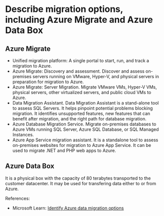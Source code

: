 # Describe migration options, including Azure Migrate and Azure Data Box

## Azure Migrate

* Unified migration platform: A single portal to start, run, and track a migration to Azure.
* Azure Migrate: Discovery and assessment. Discover and assess on-premises servers running on VMware, Hyper-V, and physical servers in preparation for migration to Azure.
* Azure Migrate: Server Migration. Migrate VMware VMs, Hyper-V VMs, physical servers, other virtualized servers, and public cloud VMs to Azure.
* Data Migration Assistant. Data Migration Assistant is a stand-alone tool to assess SQL Servers. It helps pinpoint potential problems blocking migration. It identifies unsupported features, new features that can benefit after migration, and the right path for database migration.
* Azure Database Migration Service. Migrate on-premises databases to Azure VMs running SQL Server, Azure SQL Database, or SQL Managed Instances.
* Azure App Service migration assistant. It is a standalone tool to assess on-premises websites for migration to Azure App Service. It can be used to migrate .NET and PHP web apps to Azure.

## Azure Data Box

It is a physical box with the capacity of 80 terabytes transported to the customer datacenter. It may be used for transfering data either to or from Azure.

References:

* Microsoft Learn: [Identify Azure data migration options](https://learn.microsoft.com/en-us/training/modules/describe-azure-storage-services/6-identify-azure-data-migration-options)
